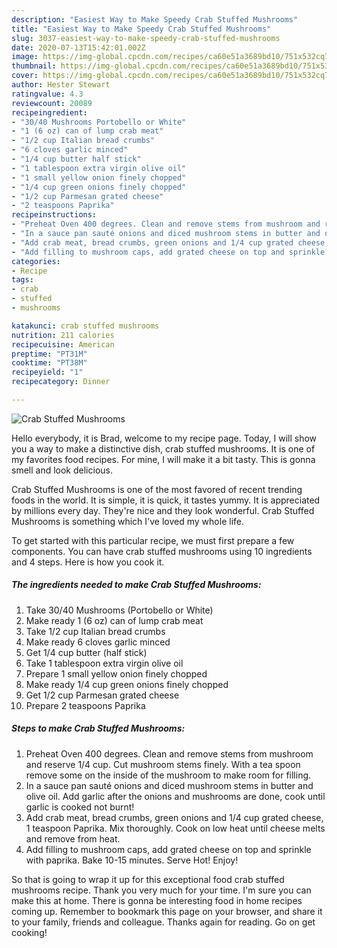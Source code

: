 ```yaml
---
description: "Easiest Way to Make Speedy Crab Stuffed Mushrooms"
title: "Easiest Way to Make Speedy Crab Stuffed Mushrooms"
slug: 3037-easiest-way-to-make-speedy-crab-stuffed-mushrooms
date: 2020-07-13T15:42:01.002Z
image: https://img-global.cpcdn.com/recipes/ca60e51a3689bd10/751x532cq70/crab-stuffed-mushrooms-recipe-main-photo.jpg
thumbnail: https://img-global.cpcdn.com/recipes/ca60e51a3689bd10/751x532cq70/crab-stuffed-mushrooms-recipe-main-photo.jpg
cover: https://img-global.cpcdn.com/recipes/ca60e51a3689bd10/751x532cq70/crab-stuffed-mushrooms-recipe-main-photo.jpg
author: Hester Stewart
ratingvalue: 4.3
reviewcount: 20089
recipeingredient:
- "30/40 Mushrooms Portobello or White"
- "1 (6 oz) can of lump crab meat"
- "1/2 cup Italian bread crumbs"
- "6 cloves garlic minced"
- "1/4 cup butter half stick"
- "1 tablespoon extra virgin olive oil"
- "1 small yellow onion finely chopped"
- "1/4 cup green onions finely chopped"
- "1/2 cup Parmesan grated cheese"
- "2 teaspoons Paprika"
recipeinstructions:
- "Preheat Oven 400 degrees. Clean and remove stems from mushroom and reserve 1/4 cup. Cut mushroom stems finely. With a tea spoon remove some on the inside of the mushroom to make room for filling."
- "In a sauce pan sauté onions and diced mushroom stems in butter and olive oil. Add garlic after the onions and mushrooms are done, cook until garlic is cooked not burnt!"
- "Add crab meat, bread crumbs, green onions and 1/4 cup grated cheese, 1 teaspoon Paprika. Mix thoroughly. Cook on low heat until cheese melts and remove from heat."
- "Add filling to mushroom caps, add grated cheese on top and sprinkle with paprika. Bake 10-15 minutes. Serve Hot! Enjoy!"
categories:
- Recipe
tags:
- crab
- stuffed
- mushrooms

katakunci: crab stuffed mushrooms 
nutrition: 211 calories
recipecuisine: American
preptime: "PT31M"
cooktime: "PT38M"
recipeyield: "1"
recipecategory: Dinner

---
```



![Crab Stuffed Mushrooms](https://img-global.cpcdn.com/recipes/ca60e51a3689bd10/751x532cq70/crab-stuffed-mushrooms-recipe-main-photo.jpg)

Hello everybody, it is Brad, welcome to my recipe page. Today, I will show you a way to make a distinctive dish, crab stuffed mushrooms. It is one of my favorites food recipes. For mine, I will make it a bit tasty. This is gonna smell and look delicious.

Crab Stuffed Mushrooms is one of the most favored of recent trending foods in the world. It is simple, it is quick, it tastes yummy. It is appreciated by millions every day. They're nice and they look wonderful. Crab Stuffed Mushrooms is something which I've loved my whole life.




To get started with this particular recipe, we must first prepare a few components. You can have crab stuffed mushrooms using 10 ingredients and 4 steps. Here is how you cook it.

<!--inarticleads1-->

##### The ingredients needed to make Crab Stuffed Mushrooms:

1. Take 30/40 Mushrooms (Portobello or White)
1. Make ready 1 (6 oz) can of lump crab meat
1. Take 1/2 cup Italian bread crumbs
1. Make ready 6 cloves garlic minced
1. Get 1/4 cup butter (half stick)
1. Take 1 tablespoon extra virgin olive oil
1. Prepare 1 small yellow onion finely chopped
1. Make ready 1/4 cup green onions finely chopped
1. Get 1/2 cup Parmesan grated cheese
1. Prepare 2 teaspoons Paprika




<!--inarticleads2-->

##### Steps to make Crab Stuffed Mushrooms:

1. Preheat Oven 400 degrees. Clean and remove stems from mushroom and reserve 1/4 cup. Cut mushroom stems finely. With a tea spoon remove some on the inside of the mushroom to make room for filling.
1. In a sauce pan sauté onions and diced mushroom stems in butter and olive oil. Add garlic after the onions and mushrooms are done, cook until garlic is cooked not burnt!
1. Add crab meat, bread crumbs, green onions and 1/4 cup grated cheese, 1 teaspoon Paprika. Mix thoroughly. Cook on low heat until cheese melts and remove from heat.
1. Add filling to mushroom caps, add grated cheese on top and sprinkle with paprika. Bake 10-15 minutes. Serve Hot! Enjoy!




So that is going to wrap it up for this exceptional food crab stuffed mushrooms recipe. Thank you very much for your time. I'm sure you can make this at home. There is gonna be interesting food in home recipes coming up. Remember to bookmark this page on your browser, and share it to your family, friends and colleague. Thanks again for reading. Go on get cooking!
